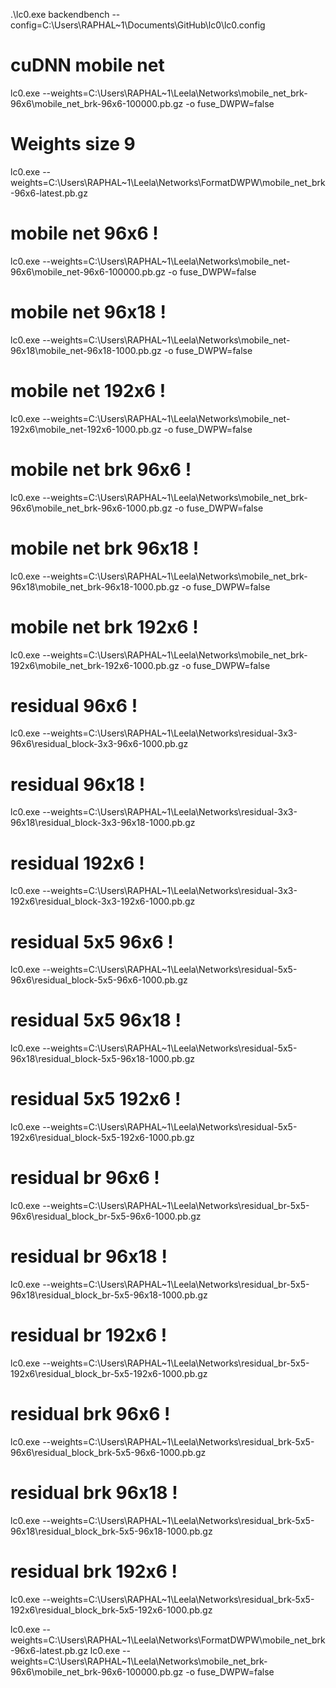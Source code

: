 .\lc0.exe backendbench --config=C:\Users\RAPHAL~1\Documents\GitHub\lc0\lc0.config

# cuDNN mobile net
lc0.exe --weights=C:\Users\RAPHAL~1\Leela\Networks\mobile_net_brk-96x6\mobile_net_brk-96x6-100000.pb.gz -o fuse_DWPW=false

# Weights size 9
lc0.exe --weights=C:\Users\RAPHAL~1\Leela\Networks\FormatDWPW\mobile_net_brk-96x6-latest.pb.gz


# mobile net 96x6 !
lc0.exe --weights=C:\Users\RAPHAL~1\Leela\Networks\mobile_net-96x6\mobile_net-96x6-100000.pb.gz -o fuse_DWPW=false

# mobile net 96x18 !
lc0.exe --weights=C:\Users\RAPHAL~1\Leela\Networks\mobile_net-96x18\mobile_net-96x18-1000.pb.gz -o fuse_DWPW=false

# mobile net 192x6 !
lc0.exe --weights=C:\Users\RAPHAL~1\Leela\Networks\mobile_net-192x6\mobile_net-192x6-1000.pb.gz -o fuse_DWPW=false

# mobile net brk 96x6 !
lc0.exe --weights=C:\Users\RAPHAL~1\Leela\Networks\mobile_net_brk-96x6\mobile_net_brk-96x6-1000.pb.gz -o fuse_DWPW=false

# mobile net brk 96x18 ! 
lc0.exe --weights=C:\Users\RAPHAL~1\Leela\Networks\mobile_net_brk-96x18\mobile_net_brk-96x18-1000.pb.gz -o fuse_DWPW=false

# mobile net brk 192x6 ! 
lc0.exe --weights=C:\Users\RAPHAL~1\Leela\Networks\mobile_net_brk-192x6\mobile_net_brk-192x6-1000.pb.gz -o fuse_DWPW=false

# residual 96x6 !
lc0.exe --weights=C:\Users\RAPHAL~1\Leela\Networks\residual-3x3-96x6\residual_block-3x3-96x6-1000.pb.gz 

# residual 96x18 !
lc0.exe --weights=C:\Users\RAPHAL~1\Leela\Networks\residual-3x3-96x18\residual_block-3x3-96x18-1000.pb.gz 

# residual 192x6 !
lc0.exe --weights=C:\Users\RAPHAL~1\Leela\Networks\residual-3x3-192x6\residual_block-3x3-192x6-1000.pb.gz 

# residual 5x5 96x6 !
lc0.exe --weights=C:\Users\RAPHAL~1\Leela\Networks\residual-5x5-96x6\residual_block-5x5-96x6-1000.pb.gz 

# residual 5x5 96x18 ! 
lc0.exe --weights=C:\Users\RAPHAL~1\Leela\Networks\residual-5x5-96x18\residual_block-5x5-96x18-1000.pb.gz 

# residual 5x5 192x6 !
lc0.exe --weights=C:\Users\RAPHAL~1\Leela\Networks\residual-5x5-192x6\residual_block-5x5-192x6-1000.pb.gz

# residual br 96x6 !
lc0.exe --weights=C:\Users\RAPHAL~1\Leela\Networks\residual_br-5x5-96x6\residual_block_br-5x5-96x6-1000.pb.gz

# residual br 96x18 ! 
lc0.exe --weights=C:\Users\RAPHAL~1\Leela\Networks\residual_br-5x5-96x18\residual_block_br-5x5-96x18-1000.pb.gz

# residual br 192x6 ! 
lc0.exe --weights=C:\Users\RAPHAL~1\Leela\Networks\residual_br-5x5-192x6\residual_block_br-5x5-192x6-1000.pb.gz

# residual brk 96x6 ! 
lc0.exe --weights=C:\Users\RAPHAL~1\Leela\Networks\residual_brk-5x5-96x6\residual_block_brk-5x5-96x6-1000.pb.gz

# residual brk 96x18 ! 
lc0.exe --weights=C:\Users\RAPHAL~1\Leela\Networks\residual_brk-5x5-96x18\residual_block_brk-5x5-96x18-1000.pb.gz

# residual brk 192x6 ! 
lc0.exe --weights=C:\Users\RAPHAL~1\Leela\Networks\residual_brk-5x5-192x6\residual_block_brk-5x5-192x6-1000.pb.gz


lc0.exe --weights=C:\Users\RAPHAL~1\Leela\Networks\FormatDWPW\mobile_net_brk-96x6-latest.pb.gz
lc0.exe --weights=C:\Users\RAPHAL~1\Leela\Networks\mobile_net_brk-96x6\mobile_net_brk-96x6-100000.pb.gz -o fuse_DWPW=false



